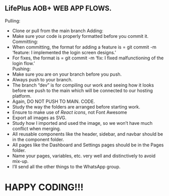 ## LifePlus AOB+ WEB APP FLOWS.
Pulling: 
+ Clone or pull from the main branch
Adding:
+ Make sure your code is properly formatted before you commit it.
Committing: 
+ When committing, the format for adding a feature is = git commit -m ‘feature: I implemented the login screen designs.’  
+ For fixes, the format is = git commit -m ‘fix: I fixed malfunctioning of the login flow.’  
Pushing:
+ Make sure you are on your branch before you push.
+ Always push to your branch.
+ The branch “dev” is for compiling our work and seeing how it looks before we push to the main which will be connected to our hosting platform.
+ Again, DO NOT PUSH TO MAIN.
CODE.
+ Study the way the folders are arranged before starting work.
+ Ensure to make use of *React icons*, not Font Awesome
+ Export all images as SVG.
+ Study how I imported and used the image, so we won’t have much conflict when merging.
+ All reusable components like the header, sidebar, and navbar should be in the component folder.
+ All pages like the Dashboard and Settings pages should be in the Pages folder.
+ Name your pages, variables, etc. very well and distinctively to avoid mix-up.
+ I’ll send all the other things to the WhatsApp group.
# HAPPY CODING!!!
